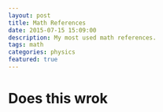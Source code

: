 ```yaml
---
layout: post
title: Math References
date: 2015-07-15 15:09:00
description: My most used math references.
tags: math
categories: physics
featured: true
---
```


# Does this wrok